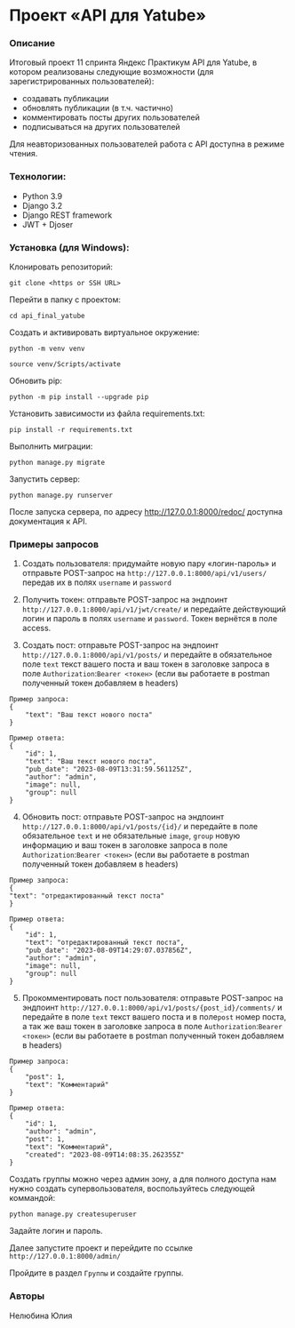 # Проект «API для Yatube»

### Описание
Итоговый проект 11 спринта Яндекс Практикум API для Yatube, в котором реализованы следующие возможности (для зарегистрированных пользователей):
- создавать публикации
- обновлять публикации (в т.ч. частично)
- комментировать посты других пользователей
- подписываться на других пользователей

Для неавторизованных пользователей работа с API доступна в режиме чтения.
### Технологии:
- Python 3.9
- Django 3.2
- Django REST framework
- JWT + Djoser

### Установка (для Windows):
Клонировать репозиторий:
 ```
git clone <https or SSH URL>
```
Перейти в папку с проектом:
 ```
cd api_final_yatube
```
Cоздать и активировать виртуальное окружение:
```
python -m venv venv
```
```
source venv/Scripts/activate
```
Обновить pip:
```
python -m pip install --upgrade pip
```
Установить зависимости из файла requirements.txt:
```
pip install -r requirements.txt
```
Выполнить миграции:
```
python manage.py migrate
```
Запустить сервер:
```
python manage.py runserver
```

После запуска сервера, по адресу http://127.0.0.1:8000/redoc/ доступна документация к API.
 
### Примеры запросов
1. Создать пользователя:
придумайте новую пару «логин-пароль» и отправьте POST-запрос
на `http://127.0.0.1:8000/api/v1/users/`
передав их в полях `username` и `password`

2. Получить токен:
отправьте POST-запрос на эндпоинт `http://127.0.0.1:8000/api/v1/jwt/create/`
и передайте действующий логин и пароль в полях `username` и `password`.
Токен вернётся в поле access.

3. Создать пост:
отправьте POST-запрос на эндпоинт `http://127.0.0.1:8000/api/v1/posts/`
и передайте в обязательное поле `text` текст вашего поста и ваш токен
в заголовке запроса в поле `Authorization`:`Bearer <токен>` (если вы работаете в postman полученный токен добавляем в headers)
```
Пример запроса:
{
    "text": "Ваш текст нового поста"
}
```
```
Пример ответа:
{
    "id": 1,
    "text": "Ваш текст нового поста",
    "pub_date": "2023-08-09T13:31:59.561125Z",
    "author": "admin",
    "image": null,
    "group": null
}
```
4. Обновить пост:
отправьте POST-запрос на эндпоинт `http://127.0.0.1:8000/api/v1/posts/{id}/`
и передайте в поле обязательное `text` и не обязательные  `image`, `group` новую информацию и ваш токен в заголовке запроса в поле `Authorization`:`Bearer <токен>` (если вы работаете в postman полученный токен добавляем в headers)
```
Пример запроса:
{
"text": "отредактированный текст поста"
}
```
```
Пример ответа:
{
    "id": 1,
    "text": "отредактированный текст поста",
    "pub_date": "2023-08-09T14:29:07.037856Z",
    "author": "admin",
    "image": null,
    "group": null
}
```
5. Прокомментировать пост пользователя:
отправьте POST-запрос на эндпоинт `http://127.0.0.1:8000/api/v1/posts/{post_id}/comments/`
и передайте в поле `text` текст вашего поста и в поле`post` номер поста, а так же ваш токен
в заголовке запроса в поле `Authorization`:`Bearer <токен>` (если вы работаете в postman полученный токен добавляем в headers)
```
Пример запроса:
{
    "post": 1,
    "text": "Комментарий"
}
```
```
Пример ответа:
{
    "id": 1,
    "author": "admin",
    "post": 1,
    "text": "Комментарий",
    "created": "2023-08-09T14:08:35.262355Z"
}
```
Создать группы можно через админ зону, а для полного доступа нам нужно создать супервользователя, воспользуйтесь следующей коммандой:
```
python manage.py createsuperuser
```
Задайте логин и пароль.

Далее запустите проект и перейдите по ссылке `http://127.0.0.1:8000/admin/`

Пройдите в раздел `Группы` и создайте группы.
### Авторы
 Нелюбина Юлия
